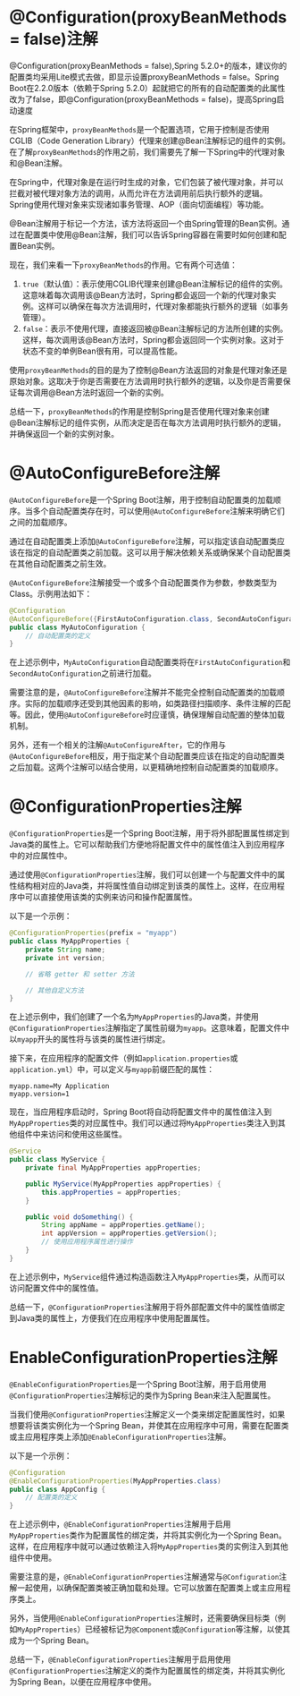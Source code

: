 # @Configuration(proxyBeanMethods = false)注解

@Configuration(proxyBeanMethods = false),Spring 5.2.0+的版本，建议你的配置类均采用Lite模式去做，即显示设置proxyBeanMethods = false。Spring Boot在2.2.0版本（依赖于Spring 5.2.0）起就把它的所有的自动配置类的此属性改为了false，即@Configuration(proxyBeanMethods = false)，提高Spring启动速度

在Spring框架中，`proxyBeanMethods`是一个配置选项，它用于控制是否使用CGLIB（Code Generation Library）代理来创建@Bean注解标记的组件的实例。在了解`proxyBeanMethods`的作用之前，我们需要先了解一下Spring中的代理对象和@Bean注解。

在Spring中，代理对象是在运行时生成的对象，它们包装了被代理对象，并可以拦截对被代理对象方法的调用，从而允许在方法调用前后执行额外的逻辑。Spring使用代理对象来实现诸如事务管理、AOP（面向切面编程）等功能。

@Bean注解用于标记一个方法，该方法将返回一个由Spring管理的Bean实例。通过在配置类中使用@Bean注解，我们可以告诉Spring容器在需要时如何创建和配置Bean实例。

现在，我们来看一下`proxyBeanMethods`的作用。它有两个可选值：

1. `true`（默认值）：表示使用CGLIB代理来创建@Bean注解标记的组件的实例。这意味着每次调用该@Bean方法时，Spring都会返回一个新的代理对象实例。这样可以确保在每次方法调用时，代理对象都能执行额外的逻辑（如事务管理）。
2. `false`：表示不使用代理，直接返回被@Bean注解标记的方法所创建的实例。这样，每次调用该@Bean方法时，Spring都会返回同一个实例对象。这对于状态不变的单例Bean很有用，可以提高性能。

使用`proxyBeanMethods`的目的是为了控制@Bean方法返回的对象是代理对象还是原始对象。这取决于你是否需要在方法调用时执行额外的逻辑，以及你是否需要保证每次调用@Bean方法时返回一个新的实例。

总结一下，`proxyBeanMethods`的作用是控制Spring是否使用代理对象来创建@Bean注解标记的组件实例，从而决定是否在每次方法调用时执行额外的逻辑，并确保返回一个新的实例对象。

# @AutoConfigureBefore注解
`@AutoConfigureBefore`是一个Spring Boot注解，用于控制自动配置类的加载顺序。当多个自动配置类存在时，可以使用`@AutoConfigureBefore`注解来明确它们之间的加载顺序。

通过在自动配置类上添加`@AutoConfigureBefore`注解，可以指定该自动配置类应该在指定的自动配置类之前加载。这可以用于解决依赖关系或确保某个自动配置类在其他自动配置类之前生效。

`@AutoConfigureBefore`注解接受一个或多个自动配置类作为参数，参数类型为Class。示例用法如下：

```java
@Configuration
@AutoConfigureBefore({FirstAutoConfiguration.class, SecondAutoConfiguration.class})
public class MyAutoConfiguration {
    // 自动配置类的定义
}
```

在上述示例中，`MyAutoConfiguration`自动配置类将在`FirstAutoConfiguration`和`SecondAutoConfiguration`之前进行加载。

需要注意的是，`@AutoConfigureBefore`注解并不能完全控制自动配置类的加载顺序。实际的加载顺序还受到其他因素的影响，如类路径扫描顺序、条件注解的匹配等。因此，使用`@AutoConfigureBefore`时应谨慎，确保理解自动配置的整体加载机制。

另外，还有一个相关的注解`@AutoConfigureAfter`，它的作用与`@AutoConfigureBefore`相反，用于指定某个自动配置类应该在指定的自动配置类之后加载。这两个注解可以结合使用，以更精确地控制自动配置类的加载顺序。

# @ConfigurationProperties注解

`@ConfigurationProperties`是一个Spring Boot注解，用于将外部配置属性绑定到Java类的属性上。它可以帮助我们方便地将配置文件中的属性值注入到应用程序中的对应属性中。

通过使用`@ConfigurationProperties`注解，我们可以创建一个与配置文件中的属性结构相对应的Java类，并将属性值自动绑定到该类的属性上。这样，在应用程序中可以直接使用该类的实例来访问和操作配置属性。

以下是一个示例：

```java
@ConfigurationProperties(prefix = "myapp")
public class MyAppProperties {
    private String name;
    private int version;

    // 省略 getter 和 setter 方法

    // 其他自定义方法
}
```

在上述示例中，我们创建了一个名为`MyAppProperties`的Java类，并使用`@ConfigurationProperties`注解指定了属性前缀为`myapp`。这意味着，配置文件中以`myapp`开头的属性将与该类的属性进行绑定。

接下来，在应用程序的配置文件（例如`application.properties`或`application.yml`）中，可以定义与`myapp`前缀匹配的属性：

```properties
myapp.name=My Application
myapp.version=1
```

现在，当应用程序启动时，Spring Boot将自动将配置文件中的属性值注入到`MyAppProperties`类的对应属性中。我们可以通过将`MyAppProperties`类注入到其他组件中来访问和使用这些属性。

```java
@Service
public class MyService {
    private final MyAppProperties appProperties;

    public MyService(MyAppProperties appProperties) {
        this.appProperties = appProperties;
    }

    public void doSomething() {
        String appName = appProperties.getName();
        int appVersion = appProperties.getVersion();
        // 使用应用程序属性进行操作
    }
}
```

在上述示例中，`MyService`组件通过构造函数注入`MyAppProperties`类，从而可以访问配置文件中的属性值。

总结一下，`@ConfigurationProperties`注解用于将外部配置文件中的属性值绑定到Java类的属性上，方便我们在应用程序中使用配置属性。

# EnableConfigurationProperties注解
`@EnableConfigurationProperties`是一个Spring Boot注解，用于启用使用`@ConfigurationProperties`注解标记的类作为Spring Bean来注入配置属性。

当我们使用`@ConfigurationProperties`注解定义一个类来绑定配置属性时，如果想要将该类实例化为一个Spring Bean，并使其在应用程序中可用，需要在配置类或主应用程序类上添加`@EnableConfigurationProperties`注解。

以下是一个示例：

```java
@Configuration
@EnableConfigurationProperties(MyAppProperties.class)
public class AppConfig {
    // 配置类的定义
}
```

在上述示例中，`@EnableConfigurationProperties`注解用于启用`MyAppProperties`类作为配置属性的绑定类，并将其实例化为一个Spring Bean。这样，在应用程序中就可以通过依赖注入将`MyAppProperties`类的实例注入到其他组件中使用。

需要注意的是，`@EnableConfigurationProperties`注解通常与`@Configuration`注解一起使用，以确保配置类被正确加载和处理。它可以放置在配置类上或主应用程序类上。

另外，当使用`@EnableConfigurationProperties`注解时，还需要确保目标类（例如`MyAppProperties`）已经被标记为`@Component`或`@Configuration`等注解，以使其成为一个Spring Bean。

总结一下，`@EnableConfigurationProperties`注解用于启用使用`@ConfigurationProperties`注解定义的类作为配置属性的绑定类，并将其实例化为Spring Bean，以便在应用程序中使用。
